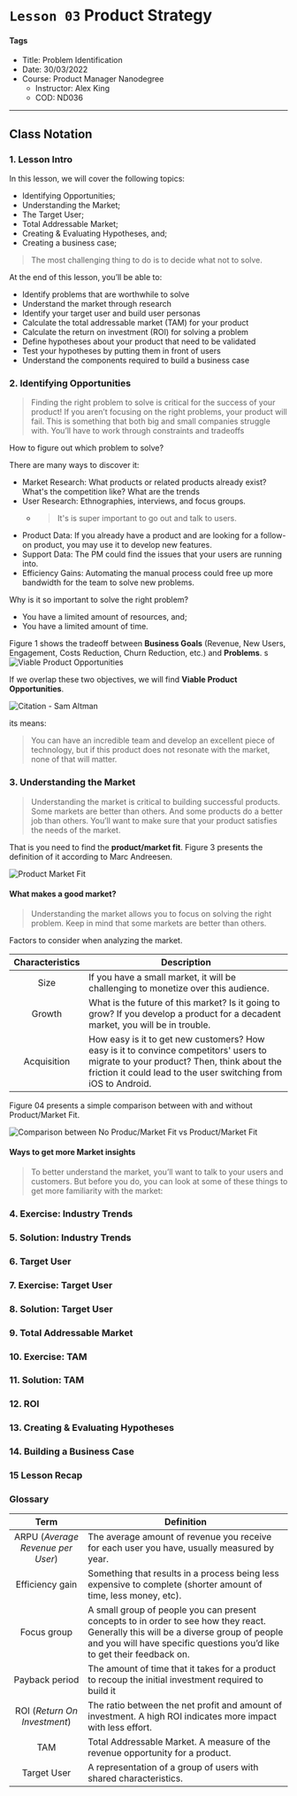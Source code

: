 # `Lesson 03` Product Strategy

#### Tags

* Title: Problem Identification
* Date: 30/03/2022
* Course: Product Manager Nanodegree
    * Instructor: Alex King
    * COD: ND036

***

## Class Notation

### 1. Lesson Intro

In this lesson, we will cover the following topics:

* Identifying Opportunities;
* Understanding the Market;
* The Target User;
* Total Addressable Market;
* Creating & Evaluating Hypotheses, and;
* Creating a business case;

> The most challenging thing to do is to decide what not to solve.

At the end of this lesson, you’ll be able to:

* Identify problems that are worthwhile to solve
* Understand the market through research
* Identify your target user and build user personas
* Calculate the total addressable market (TAM) for your product
* Calculate the return on investment (ROI) for solving a problem
* Define hypotheses about your product that need to be validated
* Test your hypotheses by putting them in front of users
* Understand the components required to build a business case

### 2. Identifying Opportunities

> Finding the right problem to solve is critical for the success of your product! If you aren’t focusing on the right problems, your product will fail. This is something that both big and small companies struggle with. You’ll have to work through constraints and tradeoffs

How to figure out which problem to solve?

There are many ways to discover it:

* Market Research: What products or related products already exist? What's the competition like? What are the trends
* User Research: Ethnographies, interviews, and focus groups.
  * >It's is super important to go out and talk to users.
* Product Data: If you already have a product and are looking for a follow-on product, you may use it to develop new features.
* Support Data: The PM could find the issues that your users are running into.
* Efficiency Gains: Automating the manual process could free up more bandwidth for the team to solve new problems.

Why is it so important to solve the right problem?

* You have a limited amount of resources, and;
* You have a limited amount of time.

Figure 1 shows the tradeoff between **Business Goals** (Revenue, New Users, Engagement, Costs Reduction, Churn Reduction, etc.) and **Problems**.
s
![Viable Product Opportunities](lesson_03_figure_01.png)

If we overlap these two objectives, we will find **Viable Product Opportunities**.

![Citation - Sam Altman](lesson_03_figure_02.png)

its means:

> You can have an incredible team and develop an excellent piece of technology, but if this product does not resonate with the market, none of that will matter.

### 3. Understanding the Market

> Understanding the market is critical to building successful products. Some markets are better than others. And some products do a better job than others. You’ll want to make sure that your product satisfies the needs of the market.

That is you need to find the **product/market fit**. Figure 3 presents the definition of it according to Marc Andreesen.

![Product Market Fit](lesson_03_figure_03.png)

#### What makes a good market?

> Understanding the market allows you to focus on solving the right problem. Keep in mind that some markets are better than others.

Factors to consider when analyzing the market.

|Characteristics|Description|
|:-------------:|-----------|
|Size|If you have a small market, it will be challenging to monetize over this audience.|
|Growth|What is the future of this market? Is it going to grow? If you develop a product for a decadent market, you will be in trouble.|
|Acquisition|How easy is it to get new customers? How easy is it to convince competitors' users to migrate to your product? Then, think about the friction it could lead to the user switching from iOS to Android.|

Figure 04 presents a simple comparison between with and without Product/Market Fit.

![Comparison between No Produc/Market Fit vs Product/Market Fit](lesson_03_figure_04.png)

#### Ways to get more Market insights

> To better understand the market, you’ll want to talk to your users and customers. But before you do, you can look at some of these things to get more familiarity with the market:




### 4. Exercise: Industry Trends

### 5. Solution: Industry Trends

### 6. Target User

### 7. Exercise: Target User

### 8. Solution: Target User

### 9. Total Addressable Market

### 10. Exercise: TAM

### 11. Solution: TAM

### 12. ROI

### 13. Creating & Evaluating Hypotheses

### 14. Building a Business Case

### 15 Lesson Recap

### Glossary

| Term | Definition |
|:----:|------------|
|ARPU (_Average Revenue per User_)|The average amount of revenue you receive for each user you have, usually measured by year.|
|Efficiency gain|Something that results in a process being less expensive to complete (shorter amount of time, less money, etc).|
|Focus group|A small group of people you can present concepts to in order to see how they react. Generally this will be a diverse group of people and you will have specific questions you’d like to get their feedback on.|
|Payback period|The amount of time that it takes for a product to recoup the initial investment required to build it|
|ROI (_Return On Investment_)|The ratio between the net profit and amount of investment. A high ROI indicates more impact with less effort.|
|TAM|Total Addressable Market. A measure of the revenue opportunity for a product.|
|Target User|A representation of a group of users with shared characteristics.|
